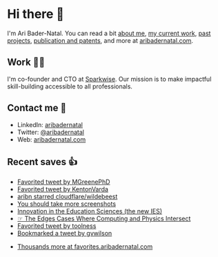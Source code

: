 # Hi there  👋

I'm Ari Bader-Natal. You can read a bit [about me](https://aribadernatal.com), [my current work](https://aribadernatal.com/projects/Sparkwise/), [past projects](https://aribadernatal.com/projects/), [publication and patents](https://aribadernatal.com/publications), and more at [aribadernatal.com](https://aribadernatal.com).

## Work  👨‍💻

I'm co-founder and CTO at [Sparkwise](https://sparkwise.co). Our mission is to make impactful skill-building accessible to all professionals.

## Contact me  💬 

- LinkedIn: [aribadernatal](https://linkedin.com/in/aribadernatal)
- Twitter: [@aribadernatal](https://twitter.com/aribadernatal)
- Web: [aribadernatal.com](https://aribadernatal.com)

## Recent saves  👍

<!--START_SECTION:feed-->
* [Favorited tweet by MGreenePhD](https:&#x2F;&#x2F;favorites.aribadernatal.com&#x2F;twitter-favorites&#x2F;2023&#x2F;02&#x2F;favorited-tweet-by-mgreenephd-3&#x2F;)
* [Favorited tweet by KentonVarda](https:&#x2F;&#x2F;favorites.aribadernatal.com&#x2F;twitter-favorites&#x2F;2023&#x2F;02&#x2F;favorited-tweet-by-kentonvarda&#x2F;)
* [aribn starred cloudflare&#x2F;wildebeest](https:&#x2F;&#x2F;favorites.aribadernatal.com&#x2F;github-favorites&#x2F;2023&#x2F;02&#x2F;aribn-starred-cloudflare-wildebeest&#x2F;)
* [You should take more screenshots](https:&#x2F;&#x2F;favorites.aribadernatal.com&#x2F;pocket-favorites&#x2F;2023&#x2F;02&#x2F;you-should-take-more-screenshots&#x2F;)
* [Innovation in the Education Sciences (the new IES)](https:&#x2F;&#x2F;favorites.aribadernatal.com&#x2F;pocket-favorites&#x2F;2023&#x2F;02&#x2F;innovation-in-the-education-sciences-the-new-ies&#x2F;)
* [☞ The Edges Cases Where Computing and Physics Intersect](https:&#x2F;&#x2F;favorites.aribadernatal.com&#x2F;pocket-favorites&#x2F;2023&#x2F;02&#x2F;%e2%98%9e-the-edges-cases-where-computing-and-physics-intersect&#x2F;)
* [Favorited tweet by toolness](https:&#x2F;&#x2F;favorites.aribadernatal.com&#x2F;twitter-favorites&#x2F;2023&#x2F;02&#x2F;favorited-tweet-by-toolness&#x2F;)
* [Bookmarked a tweet by gvwilson](https:&#x2F;&#x2F;favorites.aribadernatal.com&#x2F;mastodon-bookmarks&#x2F;2023&#x2F;02&#x2F;bookmarked-a-tweet-by-gvwilson-15&#x2F;)
<!--END_SECTION:feed-->
* [Thousands more at favorites.aribadernatal.com](https://favorites.aribadernatal.com)
